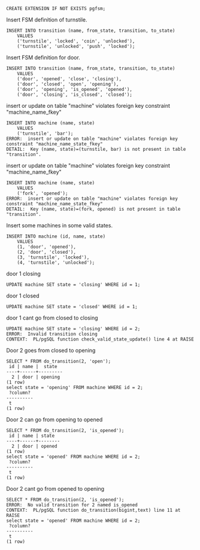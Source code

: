 ``` postgres-console
CREATE EXTENSION IF NOT EXISTS pgfsm;
```
Insert FSM definition of turnstile.
``` postgres-console
INSERT INTO transition (name, from_state, transition, to_state)
    VALUES
    ('turnstile', 'locked', 'coin', 'unlocked'),
    ('turnstile', 'unlocked', 'push', 'locked');
```
Insert FSM definition for door.
``` postgres-console
INSERT INTO transition (name, from_state, transition, to_state)
    VALUES
    ('door', 'opened', 'close', 'closing'),
    ('door', 'closed', 'open', 'opening'),
    ('door', 'opening', 'is_opened', 'opened'),
    ('door', 'closing', 'is_closed', 'closed');
```
insert or update on table "machine" violates foreign key constraint "machine_name_fkey"
``` postgres-console
INSERT INTO machine (name, state)
    VALUES
    ('turnstile', 'bar');
ERROR:  insert or update on table "machine" violates foreign key constraint "machine_name_state_fkey"
DETAIL:  Key (name, state)=(turnstile, bar) is not present in table "transition".
```
insert or update on table "machine" violates foreign key constraint "machine_name_fkey"
``` postgres-console
INSERT INTO machine (name, state)
    VALUES
    ('fork', 'opened');
ERROR:  insert or update on table "machine" violates foreign key constraint "machine_name_state_fkey"
DETAIL:  Key (name, state)=(fork, opened) is not present in table "transition".
```
Insert some machines in some valid states.
``` postgres-console
INSERT INTO machine (id, name, state)
    VALUES
    (1, 'door', 'opened'),
    (2, 'door', 'closed'),
    (3, 'turnstile', 'locked'),
    (4, 'turnstile', 'unlocked');
```
door 1 closing
``` postgres-console
UPDATE machine SET state = 'closing' WHERE id = 1;
```
 door 1 closed
``` postgres-console
UPDATE machine SET state = 'closed' WHERE id = 1;
```
door 1 cant go from closed to closing
``` postgres-console
UPDATE machine SET state = 'closing' WHERE id = 2;
ERROR:  Invalid transition closing
CONTEXT:  PL/pgSQL function check_valid_state_update() line 4 at RAISE
```
Door 2 goes from closed to opening
``` postgres-console
SELECT * FROM do_transition(2, 'open');
 id | name |  state  
----+------+---------
  2 | door | opening
(1 row)
select state = 'opening' FROM machine WHERE id = 2;
 ?column? 
----------
 t
(1 row)
```
Door 2 can go from opening to opened
``` postgres-console
SELECT * FROM do_transition(2, 'is_opened');
 id | name | state  
----+------+--------
  2 | door | opened
(1 row)
select state = 'opened' FROM machine WHERE id = 2;
 ?column? 
----------
 t
(1 row)
```
Door 2 cant go from opened to opening
``` postgres-console
SELECT * FROM do_transition(2, 'is_opened');
ERROR:  No valid transition for 2 named is_opened
CONTEXT:  PL/pgSQL function do_transition(bigint,text) line 11 at RAISE
select state = 'opened' FROM machine WHERE id = 2;
 ?column? 
----------
 t
(1 row)
```